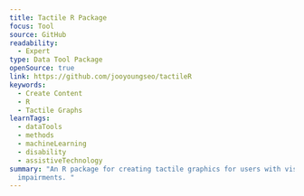 ```yaml
---
title: Tactile R Package
focus: Tool
source: GitHub
readability:
  - Expert
type: Data Tool Package
openSource: true
link: https://github.com/jooyoungseo/tactileR
keywords:
  - Create Content
  - R
  - Tactile Graphs
learnTags:
  - dataTools
  - methods
  - machineLearning
  - disability
  - assistiveTechnology
summary: "An R package for creating tactile graphics for users with visual
  impairments. "
---
```


